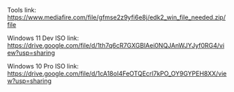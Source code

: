 Tools link: https://www.mediafire.com/file/gfmse2z9yfi6e8j/edk2_win_file_needed.zip/file

Windows 11 Dev ISO link: https://drive.google.com/file/d/1th7q6cR7GXGBlAei0NQJAnWJYJyf0RG4/view?usp=sharing

Windows 10 Pro ISO link: https://drive.google.com/file/d/1cA18oI4FeOTQEcrl7kPO_OY9GYPEH8XX/view?usp=sharing
